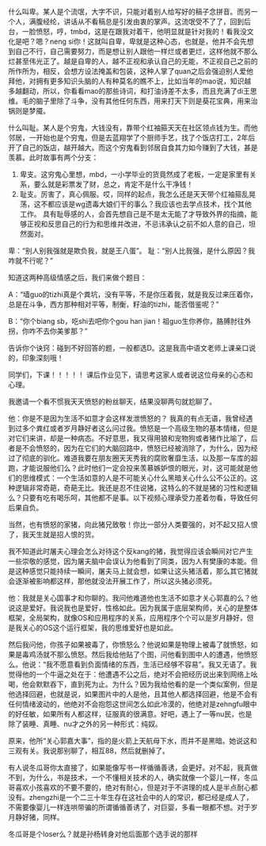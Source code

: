 什么叫卑。某人是个流氓，大字不识，只能对着别人给写好的稿子念拼音。而另一个人，满腹经纶，讲话从不看稿总是引发由衷的掌声。这流氓受不了了，回到后台，一脸愤怒，哼，tmbd，这是在跟我对着干，他明显就是针对我的！看我没文化是吧？嗯？neng si你！这就叫自卑，卑就是这种心态，也就是，他并不会先想到自己不行，自己需要努力，而是想让别人跟他一样烂或者更烂，这样他就不那么烂甚至伟光正了。越是自卑的人，越不正视和承认自己的无能，不正视自己之前的所作所为，相反，会想方设法掩盖和包装，这种人掌了quan之后会强迫别人爱他拜他，对拥有更多知识头脑的人有种莫名的瞧不上，比如当年的mao说，知识越多越翻动，所以，你看看mao的那些诗词，和打油诗差不太多，而且充满了di王思维。毛的脑子里除了斗争，没有其他任何东西，用来打天下则是葵花宝典，用来治锅则是梦魇。

什么叫耻。某人是个穷鬼，大钱没有，靠带个红袖箍天天在社区领点钱为生。而他邻居，一开始也是个穷鬼，但是去蓝翔学了个厨师手艺，找了个饭店打工，2年后开了自己的饭店，越开越大。而这个穷鬼看到邻居自食其力如今赚到了大钱，甚是羡慕。此时故事有两个分支：
1.	 卑支。这穷鬼心里想，mbd，一小学毕业的货竟然成了老板，一定是家里有关系，要么就是彩票发了财，总之，肯定不是什么干净钱！
2.	耻支。厉害了，真心佩服。哎，同样的起点，我怎么还是天天带个红袖箍乱晃荡，这不都应该是wg遗毒大娘们干的事么？我应该也去学点技术，找个其他工作。
具有耻辱感的人，会首先想自己是不是太无能了才导致外界的指摘，能够正视和反思自己的行为和思维并改进，不忌讳承认之前不如人意的自己，坦然面对。

卑：“别人别我强就是欺负我，就是王八蛋”。 
耻：“别人比我强，是什么原因？我咋就不行呢？”

知道这两种高级情感之后，我们来做个题目：

A：“墙guo的tizhi真是个粪坑，没有平等，不是你压着我，就是我反过来压着你，总是在斗争，西方那种相对平等，制衡，籽油的tizhi，能否借鉴呢？”

B：“你个biang sb，吃shi去吧你个gou han jian！祖guo生你养你，胳膊肘往外拐，你咋不去你美爹那？”


告诉你个诀窍：碰到不好回答的题，一般都选D。这是我高中语文老师上课亲口说的，印象深刻哦！

同学们，下课！！！！！  课后作业见下，请思考这家人或者说这位母亲的心态和心理。



我邀请一个看不惯我天天愤怒的粉丝聊天，结果没聊两句就尬聊了。

他：你是不是因为生活不如意才会这样发泄愤怒的？ 我真的有点无语，我曾经遇到过多个粪红或者岁月静好者这么问过我。愤怒是一个高级生物的基本情绪，但是对它们来讲，却是一种病态。不好意思，我又得用狼和宠物狗或者猪作比喻了，后者是不会愤怒的，因为在它们的大脑回路中，愤怒已经被消除了，为什么，因为经过了彻底的驯化。难道我要在朋友圈天天秀我的腐败奢靡生活，以及那一车库的超跑，才能说服他们么？此时他们一定会投来羡慕嫉妒恨的眼光，对，这可能就是他们的思维模式：一个生活如意的人是不可能关心什么黑暗关心什么公不公正的。这种逻辑非常奇葩，奇葩无比。我还是忍不住说猪，这特么的不就是猪的习性和逻辑么？只要有吃有喝乐呵，其他都不是事。以下视频心理承受力差着勿看，导致任何后果自负。


当然，也有愤怒的家猪，向此猪兄致敬！你比一部分人类要强的，对不起又招人恨了，我天生就是招人恨的货。


我不知道此时屠夫心理会怎么对待这个反kang的猪，我觉得应该会瞬间对它产生一些崇敬的感觉，因为屠夫脑中会误认为他看到了同类，因为人有樊康的本能。但是这种感觉只能持续一瞬间，屠夫马上就会想，如果让这头猪活着，那么其它猪就会逐渐被影响都这样，那他就没法开展工作了，所以这头猪必须死。

他：我就是关心国事才和你聊的。我问他难道他也生活不如意才关心郭嘉的么？他说这是爱好。我说我也是爱好，性格如此。因为我属于底层架构师，关心的是整体框架，全局架构，就像OS和应用程序的关系，应用程序个个可以是岁月静好，但是我关心的OS这个运行框架，我的思维爱好也是如此。

然后我问他，你孩子如果被毒了，你愤怒么？他说如果是物理上被毒了就愤怒，如果是毒鸡汤就不那么愤怒。然后我给他贴了个图，问他看到图中人的遭遇，他愤怒么。他说：“我不愿意看到负面情绪的东西，生活已经够不容易”。我又无语了。我觉得他的一个牛逼之处在于：他遭遇不公之后，绝对不会把经历说出来到网络上吆喝，他会默默吞下，直到死为止。为什么？因为我给他看的是一个类似案例，但是他选择回避，也就是说，如果图片中的人是他，且其他人都选择回避，他是不会有任何情绪波动的，他绝对不会抱怨这世间怎么如此冷漠的，他绝对是zehngfu眼中的好任敏，如果所有人都这样，征服真的很满意。好吧，遇上了一等nu民，也是除了装睡、真睡、nu才之外的另一种形式：纯奴。

原来，他所“关心郭嘉大事”，指的是火箭上天航母下水，而并不是黑暗。她说这和三观有关。我说那别聊了，相互88，然后就删掉了。

有人说冬瓜哥你太直接了，如果能像写书一样循循善诱，会更好。对不起，我真做不到，为什么，书是技术，一个不懂相关技术的人，确实就像一个婴儿一样，冬瓜哥喜欢小孩喜欢的不要不要的，绝对有耐心，但是对于不讲理的成人是半点耐心都没有。zhengzhi是一个二三十年生存在这社会中的人的常识，都已经是成人了，不需要像婴儿一样连哄带骗的所谓循循善诱了，对巨婴，多看一眼都不想。对于岁月静好猪，同样。

冬瓜哥是个loser么？就是孙杨转身对他后面那个选手说的那样
